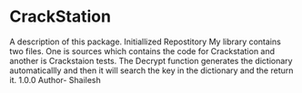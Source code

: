# CrackStation

A description of this package.
Initiallized Repostitory
My library contains two files. One is sources which contains the code for Crackstation and another is Crackstaion tests.
The Decrypt function generates the dictionary automaticallly and then it will search the key in the dictionary and the return it.
1.0.0
Author- Shailesh
